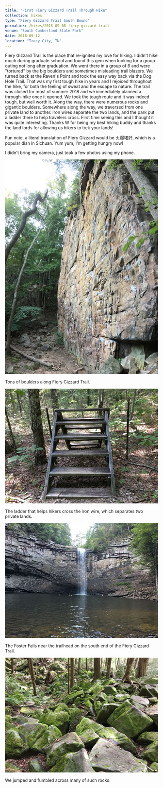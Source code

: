 ```yaml
---
title: "First Fiery Gizzard Trail Through Hike"
collection: hikes
type: "Fiery Gizzard Trail South Bound"
permalink: /hikes/2018-09-08-fiery-gizzard-trail
venue: "South Cumberland State Park"
date: 2018-09-12
location: "Tracy City, TN"
---
```


Fiery Gizzard Trail is the place that re-ignited my love for hiking. I didn't hike much during graduate school and found this gem when looking for a group outing not long after graduation. We went there in a group of 6 and were "tortured" by the big boulders and sometimes misleading trail blazers. We turned back at the Raven's Point and took the easy way back via the Dog Hole Trail. That was my first tough hike in years and I rejoiced throughout the hike, for both the feeling of sweat and the escape to nature. The trail was closed for most of summer 2018 and we immediately planned a through-hike once it opened. We took the tough route and it was indeed tough, but well worth it. Along the way, there were numerous rocks and gigantic boulders. Somewhere along the way, we traversed from one private land to another. Iron wires separate the two lands, and the park put a ladder there to help travelers cross. First time seeing this and I thought it was quite interesting. Thanks W for being my best hiking buddy and thanks the land lords for allowing us hikers to trek your lands!

Fun note, a literal translation of Fiery Gizzard would be 火爆珺肝, which is a popular dish in Sichuan. Yum yum, I'm getting hungry now!

I didn't bring my camera, just took a few photos using my phone. 

![boulder](/images/fg_boulder.JPG)

Tons of boulders along Fiery Gizzard Trail.

![ladder](/images/fg_ladder.JPG)

The ladder that helps hikers cross the iron wire, which separates two private lands.

![falls](/images/fg_falls.JPG)

The Foster Falls near the trailhead on the south end of the Fiery Gizzard Trail.

![rocks](/images/fg_rocks.JPG)

We jumped and fumbled across many of such rocks.
